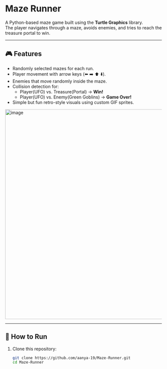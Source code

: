 # Maze Runner

A Python-based maze game built using the **Turtle Graphics** library.  
The player navigates through a maze, avoids enemies, and tries to reach the treasure portal to win.

---

## 🎮 Features
- Randomly selected mazes for each run.
- Player movement with arrow keys (⬅️ ➡️ ⬆️ ⬇️).
- Enemies that move randomly inside the maze.
- Collision detection for:
  - Player(UFO) vs. Treasure(Portal) → **Win!**
  - Player(UFO) vs. Enemy(Green Goblins) → **Game Over!**
- Simple but fun retro-style visuals using custom GIF sprites.

<img width="671" height="675" alt="image" src="https://github.com/user-attachments/assets/26e86df2-a358-44b9-9f77-c3c357379819" />

---

## 🚀 How to Run
1. Clone this repository:
   ```bash
   git clone https://github.com/aanya-19/Maze-Runner.git
   cd Maze-Runner
